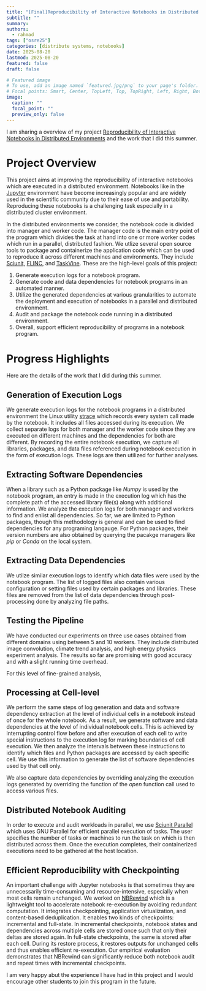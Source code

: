 ```yaml
---
title: "[Final]Reproducibility of Interactive Notebooks in Distributed Environments"
subtitle: ""
summary:
authors: 
  - rahmad
tags: ["osre25"]
categories: [distribute systems, notebooks]
date: 2025-08-20
lastmod: 2025-08-20
featured: false
draft: false

# Featured image
# To use, add an image named `featured.jpg/png` to your page's folder.
# Focal points: Smart, Center, TopLeft, Top, TopRight, Left, Right, BottomLeft, Bottom, BottomRight.
image:
  caption: ""
  focal_point: ""
  preview_only: false
---
```


I am sharing a overview of my project [Reproducibility of Interactive Notebooks in Distributed Environments](/report/osre25/ucsc/06122025-rahmad) and the work that I did this summer.

# Project Overview
This project aims at improving the reproducibility of interactive notebooks which are executed in a distributed environment. Notebooks like in the [Jupyter](https://jupyter.org/) environment have become increasingly popular and are widely used in the scientific community due to their ease of use and portability. Reproducing these notebooks is a challenging task especially in a distributed cluster environment.

In the distributed environments we consider, the notebook code is divided into manager and worker code. The manager code is the main entry point of the program which divides the task at hand into one or more worker codes which run in a parallel, distributed fashion. We utlize several open source tools to package and containerize the application code which can be used to reproduce it across different machines and environments. They include [Sciunit](https://github.com/radiant-systems-lab/sciunit), [FLINC](https://github.com/radiant-systems-lab/Flinc), and [TaskVine](https://cctools.readthedocs.io/en/stable/taskvine/). These are the high-level goals of this project:
1. Generate execution logs for a notebook program.
2. Generate code and data dependencies for notebook programs in an automated manner.
3. Utilize the generated dependencies at various granularities to automate the deployment and execution of notebooks in a parallel and distributed environment.
4. Audit and package the notebook code running in a distributed environment.
5. Overall, support efficient reproducibility of programs in a notebook program.

# Progress Highlights
Here are the details of the work that I did during this summer.
## Generation of Execution Logs
We generate execution logs for the notebook programs in a distributed environment the Linux utility [strace](https://man7.org/linux/man-pages/man1/strace.1.html) which records every system call made by the notebook. It includes all files accessed during its execution. We collect separate logs for both manager and the worker code since they are executed on different machines and the dependencies for both are different. By recording the entire notebook execution, we capture all libraries, packages, and data files referenced during notebook execution in the form of execution logs. These logs are then utilized for further analyses.

## Extracting Software Dependencies
When a library such as a Python package like *Numpy* is used by the notebook program, an entry is made in the execution log which has  the complete path of the accessed library file(s) along with additional information. We analyze the execution logs for both manager and workers to find and enlist all dependencies. So far, we are limited to Python packages, though this methodology is general and can be used to find dependencies for any programing langauge. For Python packages, their version numbers are also obtained by querying the pacakge managers like *pip* or *Conda* on the local system.

## Extracting Data Dependencies
We utilze similar execution logs to identify which data files were used by the notebook program. The list of logged files also contain various configuration or setting files used by certain packages and libraries. These files are removed from the list of data dependencies through post-processing done by analyzing file paths. 

## Testing the Pipeline
We have conducted our experiments on three use cases obtained from different domains using between 5 and 10 workers. They include distributed image convolution, climate trend analysis, and high energy physics experiment analysis. The results so far are promising with good accuracy and with a slight running time overhead.

For this level of fine-grained analysis, 

## Processing at Cell-level
We perform the same steps of log generation and data and software dependency extraction at the level of individual cells in a notebook instead of once for the whole notebook. As a result, we generate software and data dependencies at the level of individual notebook cells. This is achieved by interrupting control flow before and after execution of each cell to write special instructions to the execution log for marking boundaries of cell execution. We then analyze the intervals between these instructions to identify which files and Python packages are accessed by each specific cell. We use this information to generate the list of software dependencies used by that cell only.

We also capture data dependencies by overriding analyzing the execution logs generated by overriding the function of the *open* function call used to access various files.

## Distributed Notebook Auditing
In order to execute and audit workloads in parallel, we use [Sciunit Parallel](https://github.com/radiant-systems-lab/parallel-sciunit) which uses GNU Parallel for efficient parallel execution of tasks. The user specifies the number of tasks or machines to run the task on which is then distributed across them. Once the execution completes, their containerized executions need to be gathered at the host location.

## Efficient Reproducibility with Checkpointing
An important challenge with Jupyter notebooks is that sometimes they are unnecessarily time-consuming and resource-intensive, especially when most cells remain unchanged. We worked on [NBRewind](https://github.com/talha129/NBRewind/tree/master) which is a lightweight tool to accelerate notebook re-execution by avoiding redundant computation. It integrates checkpointing, application virtualization, and content-based deduplication. It enables two kinds of checkpoints: incremental and full-state. In incremental checkpoints, notebook states and dependencies across multiple cells are stored once such that only their deltas are stored again. In full-state checkpoints, the same is stored after each cell. During its restore process, it restores outputs for unchanged cells and thus enables efficient re-execution. Our empirical
evaluation demonstrates that NBRewind can significantly reduce both  notebook audit and repeat times with incremental checkpoints.

I am very happy abut the experience I have had in this project and I would encourage other students to join this program in the future.